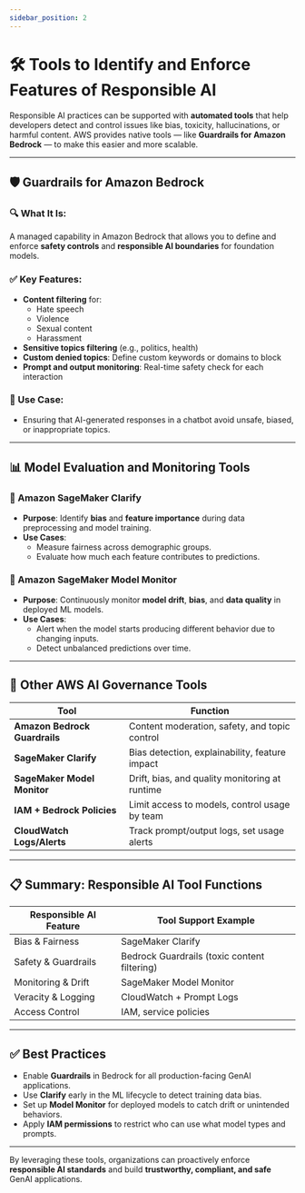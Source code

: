 ```yaml
---
sidebar_position: 2
---
```


# 🛠️ Tools to Identify and Enforce Features of Responsible AI

Responsible AI practices can be supported with **automated tools** that help developers detect and control issues like bias, toxicity, hallucinations, or harmful content. AWS provides native tools — like **Guardrails for Amazon Bedrock** — to make this easier and more scalable.

---

## 🛡️ Guardrails for Amazon Bedrock

### 🔍 What It Is:
A managed capability in Amazon Bedrock that allows you to define and enforce **safety controls** and **responsible AI boundaries** for foundation models.

### ✅ Key Features:
- **Content filtering** for:
  - Hate speech
  - Violence
  - Sexual content
  - Harassment
- **Sensitive topics filtering** (e.g., politics, health)
- **Custom denied topics**: Define custom keywords or domains to block
- **Prompt and output monitoring**: Real-time safety check for each interaction

### 🎯 Use Case:
- Ensuring that AI-generated responses in a chatbot avoid unsafe, biased, or inappropriate topics.

---

## 📊 Model Evaluation and Monitoring Tools

### 🧪 Amazon SageMaker Clarify
- **Purpose**: Identify **bias** and **feature importance** during data preprocessing and model training.
- **Use Cases**:
  - Measure fairness across demographic groups.
  - Evaluate how much each feature contributes to predictions.

### 🧠 Amazon SageMaker Model Monitor
- **Purpose**: Continuously monitor **model drift**, **bias**, and **data quality** in deployed ML models.
- **Use Cases**:
  - Alert when the model starts producing different behavior due to changing inputs.
  - Detect unbalanced predictions over time.

---

## 🧩 Other AWS AI Governance Tools

| Tool                          | Function                                       |
| ----------------------------- | ---------------------------------------------- |
| **Amazon Bedrock Guardrails** | Content moderation, safety, and topic control  |
| **SageMaker Clarify**         | Bias detection, explainability, feature impact |
| **SageMaker Model Monitor**   | Drift, bias, and quality monitoring at runtime |
| **IAM + Bedrock Policies**    | Limit access to models, control usage by team  |
| **CloudWatch Logs/Alerts**    | Track prompt/output logs, set usage alerts     |

---

## 📋 Summary: Responsible AI Tool Functions

| Responsible AI Feature | Tool Support Example                         |
| ---------------------- | -------------------------------------------- |
| Bias & Fairness        | SageMaker Clarify                            |
| Safety & Guardrails    | Bedrock Guardrails (toxic content filtering) |
| Monitoring & Drift     | SageMaker Model Monitor                      |
| Veracity & Logging     | CloudWatch + Prompt Logs                     |
| Access Control         | IAM, service policies                        |

---

## ✅ Best Practices

- Enable **Guardrails** in Bedrock for all production-facing GenAI applications.
- Use **Clarify** early in the ML lifecycle to detect training data bias.
- Set up **Model Monitor** for deployed models to catch drift or unintended behaviors.
- Apply **IAM permissions** to restrict who can use what model types and prompts.

---

By leveraging these tools, organizations can proactively enforce **responsible AI standards** and build **trustworthy, compliant, and safe** GenAI applications.

